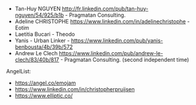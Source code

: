- Tan-Huy NGUYEN http://fr.linkedin.com/pub/tan-huy-nguyen/54/925/b1b - Pragmatan Consulting.
- Adeline CHRISTOPHE https://www.linkedin.com/in/adelinechristophe - Eotim
- Laetitia Bucari - Theodo
- Yanis - Urban Linker - <https://www.linkedin.com/pub/yanis-benbousta/4b/39b/572>
- Andrew Le Clech https://www.linkedin.com/pub/andrew-le-clech/83/40b/817 - Pragmatan Consulting. (second independent time)

AngelList:

- <https://angel.co/emojam>
- <https://www.linkedin.com/in/christopherpruijsen>
- <https://www.elliptic.co/>
